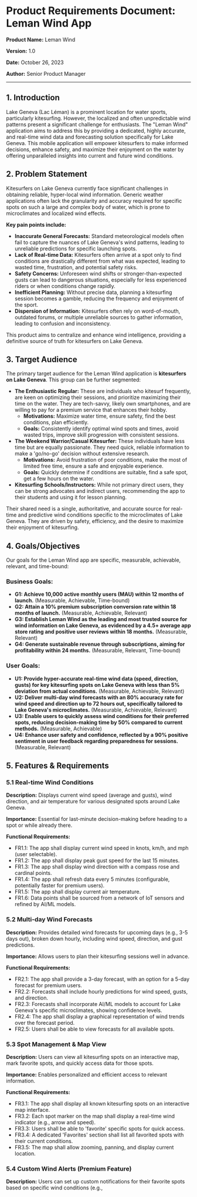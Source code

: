# Product Requirements Document: Leman Wind App

**Product Name:** Leman Wind

**Version:** 1.0

**Date:** October 26, 2023

**Author:** Senior Product Manager

--- 

## 1. Introduction

Lake Geneva (Lac Léman) is a prominent location for water sports, particularly kitesurfing. However, the localized and often unpredictable wind patterns present a significant challenge for enthusiasts. The "Leman Wind" application aims to address this by providing a dedicated, highly accurate, and real-time wind data and forecasting solution specifically for Lake Geneva. This mobile application will empower kitesurfers to make informed decisions, enhance safety, and maximize their enjoyment on the water by offering unparalleled insights into current and future wind conditions.

## 2. Problem Statement

Kitesurfers on Lake Geneva currently face significant challenges in obtaining reliable, hyper-local wind information. Generic weather applications often lack the granularity and accuracy required for specific spots on such a large and complex body of water, which is prone to microclimates and localized wind effects. 

**Key pain points include:**

*   **Inaccurate General Forecasts:** Standard meteorological models often fail to capture the nuances of Lake Geneva's wind patterns, leading to unreliable predictions for specific launching spots.
*   **Lack of Real-time Data:** Kitesurfers often arrive at a spot only to find conditions are drastically different from what was expected, leading to wasted time, frustration, and potential safety risks.
*   **Safety Concerns:** Unforeseen wind shifts or stronger-than-expected gusts can lead to dangerous situations, especially for less experienced riders or when conditions change rapidly.
*   **Inefficient Planning:** Without precise data, planning a kitesurfing session becomes a gamble, reducing the frequency and enjoyment of the sport.
*   **Dispersion of Information:** Kitesurfers often rely on word-of-mouth, outdated forums, or multiple unreliable sources to gather information, leading to confusion and inconsistency.

This product aims to centralize and enhance wind intelligence, providing a definitive source of truth for kitesurfers on Lake Geneva.

## 3. Target Audience

The primary target audience for the Leman Wind application is **kitesurfers on Lake Geneva**. This group can be further segmented:

*   **The Enthusiastic Regular:** These are individuals who kitesurf frequently, are keen on optimizing their sessions, and prioritize maximizing their time on the water. They are tech-savvy, likely own smartphones, and are willing to pay for a premium service that enhances their hobby.
    *   **Motivations:** Maximize water time, ensure safety, find the best conditions, plan efficiently.
    *   **Goals:** Consistently identify optimal wind spots and times, avoid wasted trips, improve skill progression with consistent sessions.
*   **The Weekend Warrior/Casual Kitesurfer:** These individuals have less time but are equally passionate. They need quick, reliable information to make a 'go/no-go' decision without extensive research.
    *   **Motivations:** Avoid frustration of poor conditions, make the most of limited free time, ensure a safe and enjoyable experience.
    *   **Goals:** Quickly determine if conditions are suitable, find a safe spot, get a few hours on the water.
*   **Kitesurfing Schools/Instructors:** While not primary direct users, they can be strong advocates and indirect users, recommending the app to their students and using it for lesson planning.

Their shared need is a single, authoritative, and accurate source for real-time and predictive wind conditions specific to the microclimates of Lake Geneva. They are driven by safety, efficiency, and the desire to maximize their enjoyment of kitesurfing.

## 4. Goals/Objectives

Our goals for the Leman Wind app are specific, measurable, achievable, relevant, and time-bound:

### Business Goals:

*   **G1: Achieve 10,000 active monthly users (MAU) within 12 months of launch.** (Measurable, Achievable, Time-bound)
*   **G2: Attain a 10% premium subscription conversion rate within 18 months of launch.** (Measurable, Achievable, Relevant)
*   **G3: Establish Leman Wind as the leading and most trusted source for wind information on Lake Geneva, as evidenced by a 4.5+ average app store rating and positive user reviews within 18 months.** (Measurable, Relevant)
*   **G4: Generate sustainable revenue through subscriptions, aiming for profitability within 24 months.** (Measurable, Relevant, Time-bound)

### User Goals:

*   **U1: Provide hyper-accurate real-time wind data (speed, direction, gusts) for key kitesurfing spots on Lake Geneva with less than 5% deviation from actual conditions.** (Measurable, Achievable, Relevant)
*   **U2: Deliver multi-day wind forecasts with an 80% accuracy rate for wind speed and direction up to 72 hours out, specifically tailored to Lake Geneva's microclimates.** (Measurable, Achievable, Relevant)
*   **U3: Enable users to quickly assess wind conditions for their preferred spots, reducing decision-making time by 50% compared to current methods.** (Measurable, Achievable)
*   **U4: Enhance user safety and confidence, reflected by a 90% positive sentiment in user feedback regarding preparedness for sessions.** (Measurable, Relevant)

## 5. Features & Requirements

### 5.1 Real-time Wind Conditions

**Description:** Displays current wind speed (average and gusts), wind direction, and air temperature for various designated spots around Lake Geneva.

**Importance:** Essential for last-minute decision-making before heading to a spot or while already there.

**Functional Requirements:**
*   FR1.1: The app shall display current wind speed in knots, km/h, and mph (user selectable).
*   FR1.2: The app shall display peak gust speed for the last 15 minutes.
*   FR1.3: The app shall display wind direction with a compass rose and cardinal points.
*   FR1.4: The app shall refresh data every 5 minutes (configurable, potentially faster for premium users).
*   FR1.5: The app shall display current air temperature.
*   FR1.6: Data points shall be sourced from a network of IoT sensors and refined by AI/ML models.

### 5.2 Multi-day Wind Forecasts

**Description:** Provides detailed wind forecasts for upcoming days (e.g., 3-5 days out), broken down hourly, including wind speed, direction, and gust predictions.

**Importance:** Allows users to plan their kitesurfing sessions well in advance.

**Functional Requirements:**
*   FR2.1: The app shall provide a 3-day forecast, with an option for a 5-day forecast for premium users.
*   FR2.2: Forecasts shall include hourly predictions for wind speed, gusts, and direction.
*   FR2.3: Forecasts shall incorporate AI/ML models to account for Lake Geneva's specific microclimates, showing confidence levels.
*   FR2.4: The app shall display a graphical representation of wind trends over the forecast period.
*   FR2.5: Users shall be able to view forecasts for all available spots.

### 5.3 Spot Management & Map View

**Description:** Users can view all kitesurfing spots on an interactive map, mark favorite spots, and quickly access data for those spots.

**Importance:** Enables personalized and efficient access to relevant information.

**Functional Requirements:**
*   FR3.1: The app shall display all known kitesurfing spots on an interactive map interface.
*   FR3.2: Each spot marker on the map shall display a real-time wind indicator (e.g., arrow and speed).
*   FR3.3: Users shall be able to 'favorite' specific spots for quick access.
*   FR3.4: A dedicated 'Favorites' section shall list all favorited spots with their current conditions.
*   FR3.5: The map shall allow zooming, panning, and display current location.

### 5.4 Custom Wind Alerts (Premium Feature)

**Description:** Users can set up custom notifications for their favorite spots based on specific wind conditions (e.g., 